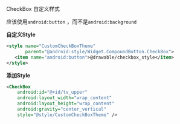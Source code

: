 CheckBox 自定义样式

应该使用`android:button` ，而不是`android:background`

**自定义Style**

```xml
<style name="CustomCheckBoxTheme" 
       parent="@android:style/Widget.CompoundButton.CheckBox">
   <item name="android:button">@drawable/checkbox_style</item> 
</style>
```

**添加Style**

```xml
<CheckBox
	android:id="@+id/tv_upper"
	android:layout_width="wrap_content"
	android:layout_height="wrap_content"
	android:gravity="center_vertical"
	style="@style/CustomCheckBoxTheme" />
```

